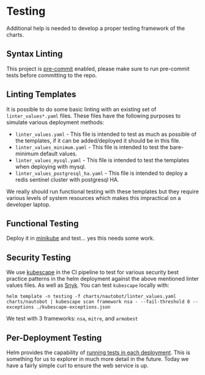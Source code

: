 # Testing

Additional help is needed to develop a proper testing framework of the charts.

## Syntax Linting

This project is [pre-commit](https://pre-commit.com/) enabled, please make sure to run pre-commit tests before committing to the repo.

## Linting Templates

It is possible to do some basic linting with an existing set of `linter_values*.yaml` files.  These files have the following purposes to simulate various deployment methods:

* `linter_values.yaml` - This file is intended to test as much as possible of the templates, if it can be added/deployed it should be in this file.
* `linter_values_minimum.yaml` - This file is intended to test the bare-minimum default values.
* `linter_values_mysql.yaml` - This file is intended to test the templates when deploying with mysql.
* `linter_values_postgresql_ha.yaml` - This file is intended to deploy a redis sentinel cluster with postgresql HA.

We really should run functional testing with these templates but they require various levels of system resources which makes this impractical on a developer laptop.

## Functional Testing

Deploy it in [minikube](/development/local-dev) and test... yes this needs some work.

## Security Testing

We use [kubescape](https://github.com/kubescape/kubescape) in the CI pipeline to test for various security best practice patterns in the helm deployment against the above mentioned linter values files.  As well as [Snyk](https://snyk.io/).  You can test `kubescape` locally with:

```no-highlight
helm template -n testing -f charts/nautobot/linter_values.yaml charts/nautobot | kubescape scan framework nsa - --fail-threshold 0 --exceptions ./kubescape-exceptions.json
```

We test with 3 frameworks: `nsa`, `mitre`, and `armobest`

## Per-Deployment Testing

Helm provides the capability of [running tests in each deployment](https://helm.sh/docs/topics/chart_tests/).  This is something for us to explorer in much more detail in the future.  Today we have a fairly simple curl to ensure the web service is up.
